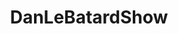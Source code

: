 ---
title: DanLeBatardShow
crosslinks:
- livven
- nfl
- autotldr
- funny
- starterpacks
- freefolk
- MMA
- The_Donald
- AMAAggregator
- computerscience
- AMADisasters
- Firsttake
- heat
- 346tes4
- AskMen
- toosoon
- Nationals
- Mandela_Effect
- WhiteRights
- swoleacceptance
---
